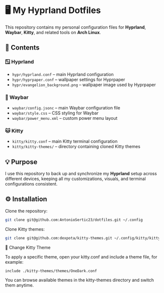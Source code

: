 # 🖥️ My Hyprland Dotfiles

This repository contains my personal configuration files for **Hyprland**, **Waybar**, **Kitty**, and related tools on **Arch Linux**.

## 📂 Contents

### 🪟 Hyprland

- `hypr/hyprland.conf` – main Hyprland configuration
- `hypr/hyprpaper.conf` – wallpaper settings for Hyprpaper
- `hypr/evangelion_background.png` – wallpaper image used by Hyprpaper

### 🧭 Waybar

- `waybar/config.jsonc` – main Waybar configuration file
- `waybar/style.css` – CSS styling for Waybar
- `waybar/power_menu.xml` – custom power menu layout

### 🐱 Kitty

- `kitty/kitty.conf` – main Kitty terminal configuration
- `kitty/kitty-themes/` – directory containing cloned Kitty themes

## 💡 Purpose

I use this repository to back up and synchronize my **Hyprland** setup across different devices, keeping all my customizations, visuals, and terminal configurations consistent.

## ⚙️ Installation

Clone the repository:

```bash
git clone git@github.com:AntonioSertic23/dotfiles.git ~/.config
```

Clone Kitty themes:

```bash
git clone git@github.com:dexpota/kitty-themes.git ~/.config/kitty/kitty-themes
```

🎨 Change Kitty Theme

To apply a specific theme, open your kitty.conf and include a theme file, for example:

```bash
include ./kitty-themes/themes/OneDark.conf
```

You can browse available themes in the kitty-themes directory and switch them anytime.
